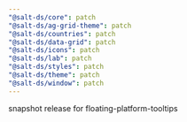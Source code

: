```yaml
---
"@salt-ds/core": patch
"@salt-ds/ag-grid-theme": patch
"@salt-ds/countries": patch
"@salt-ds/data-grid": patch
"@salt-ds/icons": patch
"@salt-ds/lab": patch
"@salt-ds/styles": patch
"@salt-ds/theme": patch
"@salt-ds/window": patch
---
```


snapshot release for floating-platform-tooltips
